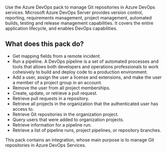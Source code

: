Use the Azure DevOps pack to manage Git repositories in Azure DevOps services. Microsoft Azure DevOps Server provides version control, reporting, requirements management, project management, automated builds, testing and release management capabilities. It covers the entire application lifecycle, and enables DevOps capabilities.<br>

## What does this pack do?

- Get mapping fields from a remote incident.
- Run a pipeline. A DevOps pipeline is a set of automated processes and tools that allows both developers and operations professionals to work cohesively to build and deploy code to a production environment.
- Add a user, assign the user a license and extensions, and make the user a member of a project group in an account.
- Remove the user from all project memberships.
- Create, update, or retrieve a pull request.
- Retrieve pull requests in a repository.
- Retrieve all projects in the organization that the authenticated user has access to.
- Retrieve Git repositories in the organization project.
- Query users that were added to organization projects.
- Retrieve information for a pipeline run.
- Retrieve a list of pipeline runs, project pipelines, or repository branches.



This pack contains an integration, whose main purpose is to manage Git repositories in Azure DevOps Services.<br>

